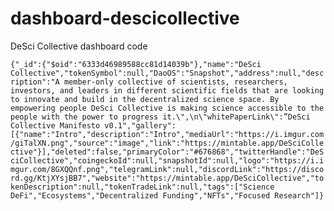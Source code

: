 # dashboard-descicollective
DeSci Collective dashboard code

```{"_id":{"$oid":"6333d46989588cc81d14039b"},"name":"DeSci Collective","tokenSymbol":null,"DaoOS":"Snapshot","address":null,"description":"A member-only collective of scientists, researchers, investors, and leaders in different scientific fields that are looking to innovate and build in the decentralized science space. By empowering people DeSci Collective is making science accessible to the people with the power to progress it.\",\n\"whitePaperLink\":”DeSci Collective Manifesto v0.1","gallery":[{"name":"Intro","description":"Intro","mediaUrl":"https://i.imgur.com/giTalXN.png","source":"image","link":"https://mintable.app/DeSciCollective"}],"deleted":false,"primaryColor":"#676868","twitterHandle":"DeSciCollective","coingeckoId":null,"snapshotId":null,"logo":"https://i.imgur.com/8GXQQnf.png","telegramLink":null,"discordLink":"https://discord.gg/KtjXYsjBB7","website":"https://mintable.app/DeSciCollective","tokenDescription":null,"tokenTradeLink":null,"tags":["Science DeFi","Ecosystems","Decentralized Funding","NFTs","Focused Research"]}```
